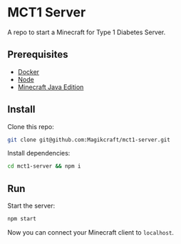 # MCT1 Server

A repo to start a Minecraft for Type 1 Diabetes Server.

## Prerequisites

- [Docker](https://www.docker.com/)
- [Node](https://nodejs.org/en/)
- [Minecraft Java Edition](https://minecraft.net)

## Install

Clone this repo:

```bash
git clone git@github.com:Magikcraft/mct1-server.git
```

Install dependencies:

```bash
cd mct1-server && npm i
```

## Run

Start the server:

```bash
npm start
```

Now you can connect your Minecraft client to `localhost`.
